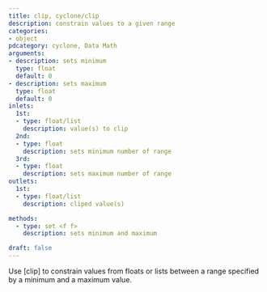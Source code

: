 ```yaml
---
title: clip, cyclone/clip
description: constrain values to a given range
categories:
- object
pdcategory: cyclone, Data Math
arguments:
- description: sets minimum
  type: float
  default: 0
- description: sets maximum
  type: float
  default: 0
inlets:
  1st:
  - type: float/list
    description: value(s) to clip
  2nd:
  - type: float
    description: sets minimum number of range
  3rd:
  - type: float
    description: sets maximum number of range
outlets:
  1st:
  - type: float/list
    description: cliped value(s)

methods:
  - type: set <f f>
    description: sets minimum and maximum

draft: false
---
```


Use [clip] to constrain values from floats or lists between a range specified by a minimum and a maximum value.

